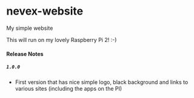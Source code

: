 # nevex-website
My simple website 

This will run on my lovely Raspberry Pi 2! :-)


#### Release Notes

##### `1.0.0`

* First version that has nice simple logo, black background and links to various sites (including the apps on the PI)
